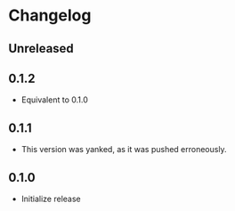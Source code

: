 # Changelog

<!-- Instructions

This changelog follows the patterns described here: <https://keepachangelog.com/en/1.0.0/>.

Subheadings to categorize changes are `added, changed, deprecated, removed, fixed, security`.

-->

## Unreleased

## 0.1.2

- Equivalent to 0.1.0

## 0.1.1

- This version was yanked, as it was pushed erroneously.

## 0.1.0

- Initialize release
